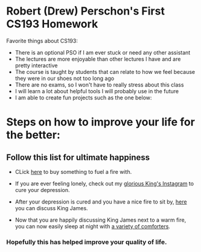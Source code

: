 # Robert (Drew) Perschon's First CS193 Homework
Favorite things about CS193:
- There is an optional PSO if I am ever stuck or need any other assistant
- The lectures are more enjoyable than other lectures I have and are pretty interactive
- The course is taught by students that can relate to how we feel because they were in our shoes not too long ago
- There are no exams, so I won't have to really stress about this class
- I will learn a lot about helpful tools I will probably use in the future
- I am able to create fun projects such as the one below:


# Steps on how to improve your life for the better:

## Follow this list for ultimate happiness 
- CLick [here](https://www.nflshop.com/green-bay-packers/o-4605+t-47487943+z-93470-2982296067?query=gear&_s=gppc&utm_campaign=NFL+-+Green+Bay+Packers+-+GKs+-+US+-+EN++2024-08-12+experiment|21579712234&utm_medium=ppc&ks_id=6220_kw75568545&utm_term=packers%20gear&matchtype=e&utm_source=g&target=kwd-649769523&pcrid=596943749687&adposition=&gad_source=1&gclid=CjwKCAjwuMC2BhA7EiwAmJKRrOpUh_uP__DTUmGTqkF2f5rT_MAw8SYyi9G42olfcvtoChhfljQ3WBoCIusQAvD_BwE) to buy something to fuel a fire with.

-   If you are ever feeling lonely, check out my [glorious King's Instagram](https://www.instagram.com/kingjames/?hl=en) to cure your depression.

-   After your depression is cured and you have a nice fire to sit by, [here](https://www.reddit.com/r/lebron/) you can discuss King James.

-   Now that you are happily discussing King James next to a warm fire, you can now easily sleep at night with [a variety of comforters](https://www.amazon.com/lebron-james-bedding/s?k=lebron+james+bedding).

### Hopefully this has helped improve your quality of life.
